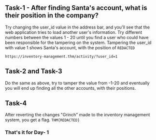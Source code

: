 ## Task-1 - After finding Santa's account, what is their position in the company?

Try changing the user_id value in the address bar, and you'll see that the web application tries to load another user's information. Try different numbers between the values 1 - 20 
until you find a user who could have been responsible for the tampering on the system. Tampering the user_id with value 1 shows Santa's account, with the position of ```REDACTED```  

```
https://inventory-management.thm/activity/?user_id=1
```

## Task-2 and Task-3

Do the same as above, try to tamper the value from -1-20 and eventually you will end up finding all the other accounts, with their positions.

## Task-4

After reverting the changes "Grinch" made to the inventory management system, you get a flag.
```THM{REDACTED}```

<h3><b>That's it for Day- 1</b></h3>
